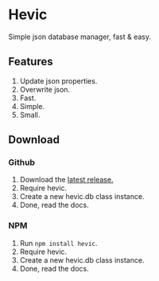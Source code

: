 # Hevic

Simple json database manager, fast & easy.

## Features

1. Update json properties.
2. Overwrite json.
3. Fast.
4. Simple.
5. Small.

## Download

### Github

1. Download the [latest release.](https://github.com/ksplatdev/Hevic)
2. Require hevic.
3. Create a new hevic.db class instance.
4. Done, read the docs.

### NPM

1. Run `npm install hevic`.  
2. Require hevic.
3. Create a new hevic.db class instance.
4. Done, read the docs.
